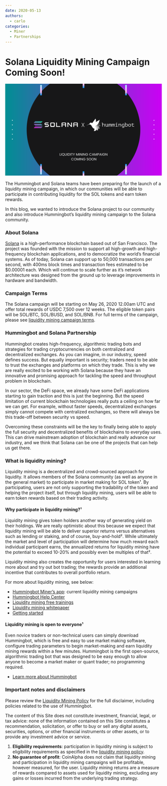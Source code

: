 ```yaml
---
date: 2020-05-13
authors:
  - carlo
categories:
  - Miner
  - Partnerships
---
```


# Solana Liquidity Mining Campaign Coming Soon!

![cover](cover.png)


The Hummingbot and Solana teams have been preparing for the launch of a liquidity mining campaign, in which our communities will be able to participate in contributing liquidity for the SOL tokens and earn token rewards.

In this blog, we wanted to introduce the Solana project to our community and also introduce Hummingbot’s liquidity mining campaign to the Solana community.

### About Solana

[Solana](https://solana.com/) is a high-performance blockchain based out of San Francisco. The project was founded with the mission to support all high-growth and high-frequency blockchain applications, and to democratize the world’s financial systems. As of today, Solana can support up to 50,000 transactions per second, with 400ms block times and transaction fees estimated to be $0.00001 each. Which will continue to scale further as it’s network architecture was designed from the ground up to leverage improvements in hardware and bandwidth.    

<!-- more -->

### Campaign Terms

The Solana campaign will be starting on May 26, 2020 12.00am UTC and offer total rewards of USDC 7,500 over 12 weeks.  The eligible token pairs will be SOL/BTC, SOL/BUSD, and SOL/BNB.  For full terms of the campaign, please see [liquidity mining campaign terms](https://support.hummingbot.io/hc/en-us/sections/900002130663-Campaigns).

### Hummingbot and Solana Partnership

Hummingbot creates high-frequency, algorithmic trading bots and strategies for trading cryptocurrencies on both centralized and decentralized exchanges.  As you can imagine, in our industry, speed defines success.  But equally important is security; traders need to be able to trust the exchanges and platforms on which they trade.  This is why we are really excited to be working with Solana because they have an innovative and promising approach for tackling the speed and throughput problem in blockchain.  

In our sector, the DeFi space, we already have some DeFi applications starting to gain traction and this is just the beginning.  But the speed limitation of current blockchain technologies really puts a ceiling on how far we can get.  For example, without faster speeds, decentralized exchanges simply cannot compete with centralized exchanges, so there will always be this trade-off between security vs speed.

Overcoming these constraints will be the key to finally being able to apply the full security and decentralized benefits of blockchains to everyday uses.  This can drive mainstream adoption of blockchain and really advance our industry, and we think that Solana can be one of the projects that can help us get there.

### What is liquidity mining?

Liquidity mining is a decentralized and crowd-sourced approach for liquidity.  It allows members of the Solana community (as well as anyone in the general market) to participate in market making for SOL token¹.  By participating, users are not only supporting the tradability of the token and helping the project itself, but through liquidity mining, users will be able to earn token rewards based on their trading activity.  

#### Why participate in liquidity mining?¹

Liquidity mining gives token holders another way of generating yield on their holdings.  We are really optimistic about this because we expect that liquidity mining will be able to deliver superior returns versus alternatives such as lending or staking, and of course, buy-and-hold².  While ultimately the market and level of participation will determine how much reward each individual participant earns, the annualized returns for liquidity mining have the potential to exceed 10-20% and possibly even be multiples of that².

Liquidity mining also creates the opportunity for users interested in learning more about and try out bot trading; the rewards provide an additional incentive that contributes to overall portfolio return.

For more about liquidity mining, see below:
- [Hummingbot Miner’s app](https://miners.hummingbot.io): current liquidity mining campaigns
- [Hummingbot Help Center](https://support.hummingbot.io/)
- [Liquidity mining free trainings](https://www.eventbrite.com/e/learn-to-use-hummingbot-crypto-market-making-live-training-session-tickets-100968806418)
- [Liquidity mining whitepaper](https://coinalpha.com/liquidity-mining-policy)
- [Getting started](../2022-01-level-1-b-introduction-to-hummingbot-and-hummingbot-liquidity-mining/index.md)


#### Liquidity mining is open to everyone¹

Even novice traders or non-technical users can simply download Hummingbot, which is free and easy to use market making software, configure trading parameters to begin market-making and earn liquidity mining rewards within a few minutes.  Hummingbot is the first open-source, algorithmic trading bot that was designed to be easy enough to allow anyone to become a market maker or quant trader; no programming required.

- [Learn more about Hummingbot](https://docs.hummingbot.org)

### Important notes and disclaimers

Please review the [Liquidity Mining Policy](https://coinalpha.com/liquidity-mining-policy) for the full disclaimer, including policies related to the use of Hummingbot.

The content of this Site does not constitute investment, financial, legal, or tax advice: none of the information contained on this Site constitutes a recommendation, solicitation, or offer to buy or sell any digital assets, securities, options, or other financial instruments or other assets, or to provide any investment advice or service.

1. **Eligibility requirements**: participation in liquidity mining is subject to eligibility requirements as specified in the [liquidity mining policy](https://coinalpha.com/liquidity-mining-policy).
2. **No guarantee of profit**: CoinAlpha does not claim that liquidity mining and participation in liquidity mining campaigns will be profitable, however measured, for the user.  Liquidity mining returns are a measure of rewards compared to assets used for liquidity mining, excluding any gains or losses incurred from the underlying trading strategy.
